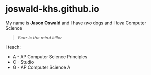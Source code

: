 # joswald-khs.github.io

My name is **Jason Oswald** and I have _two_ dogs and I *love* Computer Science

> _Fear is the mind killer_

I teach:
* A - AP Computer Science Principles
* C - Studio
* G - AP Computer Science A
